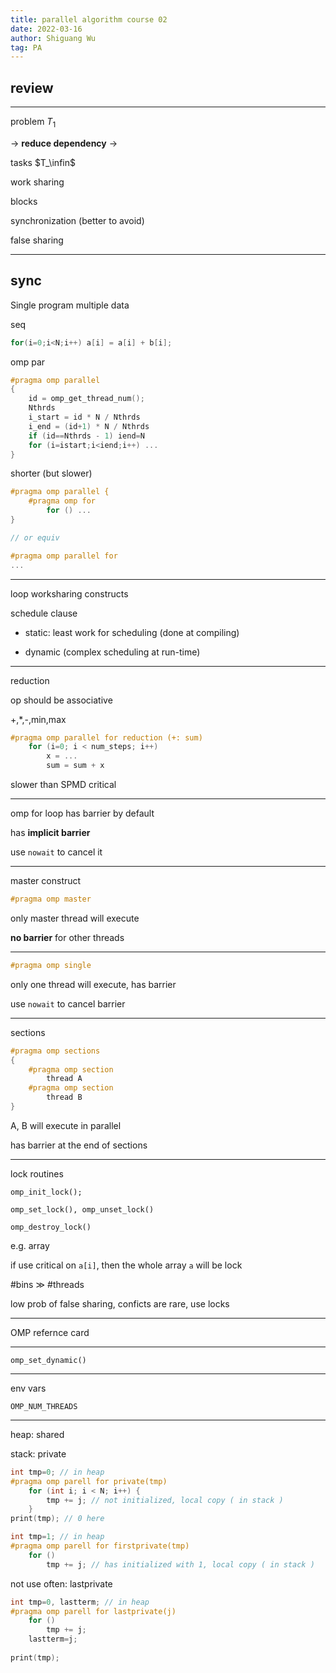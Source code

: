 ```yaml
---
title: parallel algorithm course 02
date: 2022-03-16
author: Shiguang Wu
tag: PA
---
```


## review

---

problem $T_1$

-> **reduce dependency** ->

tasks $T_\infin$

work sharing

blocks

synchronization (better to avoid)

false sharing

---

## sync

Single program multiple data

seq

```c
for(i=0;i<N;i++) a[i] = a[i] + b[i];
```

omp par

```c
#pragma omp parallel
{
    id = omp_get_thread_num();
    Nthrds
    i_start = id * N / Nthrds
    i_end = (id+1) * N / Nthrds
    if (id==Nthrds - 1) iend=N
    for (i=istart;i<iend;i++) ...    
}
```

shorter (but slower)

```c
#pragma omp parallel {
    #pragma omp for
        for () ...
}

// or equiv

#pragma omp parallel for
...
```

---

loop worksharing constructs

schedule clause

- static: least work for scheduling (done at compiling)

- dynamic (complex scheduling at run-time)

---

reduction

op should be associative

+,*,-,min,max

```c
#pragma omp parallel for reduction (+: sum)
    for (i=0; i < num_steps; i++)
        x = ...
        sum = sum + x
```

slower than SPMD critical

---

omp for loop has barrier by default

has **implicit barrier**

use `nowait` to cancel it

---

master construct

```c
#pragma omp master
```

only master thread will execute

**no barrier** for other threads

---

```c
#pragma omp single
```

only one thread will execute, has barrier

use `nowait` to cancel barrier

---

sections

```c
#pragma omp sections
{
    #pragma omp section
        thread A
    #pragma omp section
        thread B
}
```

A, B will execute in parallel

has barrier at the end of sections

---

lock routines

`omp_init_lock();`

`omp_set_lock(), omp_unset_lock()`

`omp_destroy_lock()`

e.g. array

if use critical on `a[i]`, then the whole array `a` will be lock

\#bins $\gg$ \#threads

low prob of false sharing, conficts are rare, use locks

---

OMP refernce card

---

`omp_set_dynamic()`

---

env vars

`OMP_NUM_THREADS`

---

heap: shared

stack: private

```c
int tmp=0; // in heap
#pragma omp parell for private(tmp)
    for (int i; i < N; i++) {
        tmp += j; // not initialized, local copy ( in stack )
    }
print(tmp); // 0 here
```

```c
int tmp=1; // in heap
#pragma omp parell for firstprivate(tmp)
    for ()
        tmp += j; // has initialized with 1, local copy ( in stack )
```

not use often: lastprivate

```c
int tmp=0, lastterm; // in heap
#pragma omp parell for lastprivate(j)
    for ()
        tmp += j;
    lastterm=j;
    
print(tmp);
```
